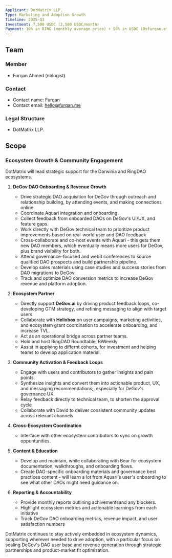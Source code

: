 ```yaml
---
Applicant: DotMatrix LLP.
Type: Marketing and Adoption Growth
Timeline: 2025-Q3
Investment: 7,500 USDC (2,500 USDC/month)
Payment: 10% in RING (monthly average price) + 90% in USDC (0xfurqan.eth on Base)
---
```


## Team

### Member

- Furqan Ahmed (nblogist)

### Contact

- Contact name: Furqan  
- Contact email: hello@furqan.me

### Legal Structure

- DotMatrix LLP.

## Scope

### Ecosystem Growth & Community Engagement

DotMatrix will lead strategic support for the Darwinia and RingDAO ecosystems.

1. **DeGov DAO Onboarding & Revenue Growth**  
   - Drive strategic DAO acquisition for DeGov through outreach and relationship building, by attending events, and making connections online.  
   - Coordinate Aquari integration and onboarding.
   - Collect feedback from onboarded DAOs on DeGov's UI/UX, and feature gaps.
   - Work directly with DeGov technical team to prioritize product improvements based on real-world user and DAO feedback
   - Cross-collaborate and co-host events with Aquari - this gets them new DAO members, which eventually means more users for DeGov, plus brand visibility for both.
   - Attend governance-focused and web3 conferences to source qualified DAO prospects and build partnership pipeline.
   - Develop sales materials using case studies and success stories from DAO migrations to DeGov
   - Track and optimize DAO conversion metrics to increase DeGov revenue and platform adoption.

2. **Ecosystem Partner**  
   - Directly support **DeGov.ai** by driving product feedback loops, co-developing GTM strategy, and refining messaging to align with target users
   - Collaborate with **Helixbox** on user campaigns, marketing activities, and ecosystem grant coordination to accelerate onboarding, and increase TVL.
   - Act as an operational bridge across partner teams.
   - Hold and host RingDAO Roundtable, BiWeekly
   - Assist in applying to differnt cohorts, for investment and helping teams to develop application material.

3. **Community Activation & Feedback Loops**  
   - Engage with users and contributors to gather insights and pain points.
   - Synthesize insights and convert them into actionable product, UX, and messaging recommendations;, especially for DeGov's governance UX.
   - Relay feedback directly to technical team, to shorten the approval cycle
   - Collaborate with David to deliver consistent community updates across relevant channels

4. **Cross-Ecosystem Coordination**  
   - Interface with other ecosystem contributors to sync on growth oppuntunities.

5. **Content & Education**  
   - Develop and maintain, while collaborating with Bear for ecosystem documentation, walkthroughs, and onboarding flows.
   - Create DAO-specific onboarding materials and governance best practices content - will learn a lot from Aquari's user's onboarding to see what other DAOs might need guidance on.

6. **Reporting & Accountability**  
   - Provide monthly reports outlining achivementsand any blockers.
   - Highlight ecosystem metrics and actionable learnings from each initiative
   - Track DeGov DAO onboarding metrics, revenue impact, and user satisfaction numbers

DotMatrix continues to stay actively embedded in ecosystem dynamics, supporting wherever needed to drive adoption, with a particular focus on scaling DeGov's DAO user base and revenue generation through strategic partnerships and product-market fit optimization.

